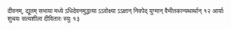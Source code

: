 दीवनम्, द्यूतम्						 सभाया मध्ये ऽधिदेवनमुद्धत्या ऽऽवोक्ष्या ऽऽक्षान् निवपेद् युग्मान् वैभीतकान्यथार्थान् १२ आर्याः शुचयः सत्यशीला दीवितारः स्युः १३ 
